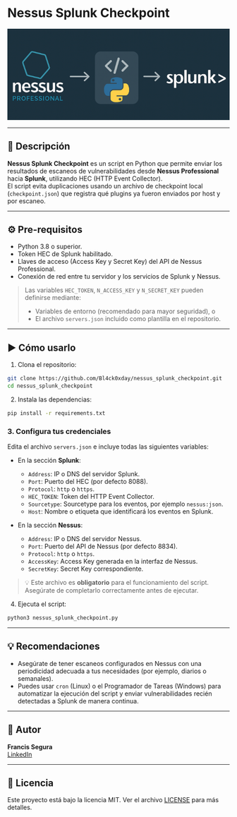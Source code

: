 # Nessus Splunk Checkpoint

![Nessus + Splunk](images/nessussplunk.png)

---

## 📌 Descripción

**Nessus Splunk Checkpoint** es un script en Python que permite enviar los resultados de escaneos de vulnerabilidades desde **Nessus Professional** hacia **Splunk**, utilizando HEC (HTTP Event Collector).  
El script evita duplicaciones usando un archivo de checkpoint local (`checkpoint.json`) que registra qué plugins ya fueron enviados por host y por escaneo.

---

## ⚙️ Pre-requisitos

- Python 3.8 o superior.
- Token HEC de Splunk habilitado.
- Llaves de acceso (Access Key y Secret Key) del API de Nessus Professional.
- Conexión de red entre tu servidor y los servicios de Splunk y Nessus.

> Las variables `HEC_TOKEN`, `N_ACCESS_KEY` y `N_SECRET_KEY` pueden definirse mediante:
> - Variables de entorno (recomendado para mayor seguridad), o  
> - El archivo `servers.json` incluido como plantilla en el repositorio.

---

## ▶️ Cómo usarlo

1. Clona el repositorio:
```bash
git clone https://github.com/Bl4ck0xday/nessus_splunk_checkpoint.git
cd nessus_splunk_checkpoint
```

2. Instala las dependencias:
```bash
pip install -r requirements.txt
```

### 3. Configura tus credenciales

Edita el archivo `servers.json` e incluye todas las siguientes variables:

- En la sección **Splunk**:
  - `Address`: IP o DNS del servidor Splunk.
  - `Port`: Puerto del HEC (por defecto 8088).
  - `Protocol`: `http` o `https`.
  - `HEC_TOKEN`: Token del HTTP Event Collector.
  - `Sourcetype`: Sourcetype para los eventos, por ejemplo `nessus:json`.
  - `Host`: Nombre o etiqueta que identificará los eventos en Splunk.

- En la sección **Nessus**:
  - `Address`: IP o DNS del servidor Nessus.
  - `Port`: Puerto del API de Nessus (por defecto 8834).
  - `Protocol`: `http` o `https`.
  - `AccessKey`: Access Key generada en la interfaz de Nessus.
  - `SecretKey`: Secret Key correspondiente.

> 💡 Este archivo es **obligatorio** para el funcionamiento del script. Asegúrate de completarlo correctamente antes de ejecutar.

4. Ejecuta el script:
```bash
python3 nessus_splunk_checkpoint.py
```

---

## 💡 Recomendaciones

- Asegúrate de tener escaneos configurados en Nessus con una periodicidad adecuada a tus necesidades (por ejemplo, diarios o semanales).
- Puedes usar `cron` (Linux) o el Programador de Tareas (Windows) para automatizar la ejecución del script y enviar vulnerabilidades recién detectadas a Splunk de manera continua.

---

## 👤 Autor

**Francis Segura**  
[LinkedIn](https://www.linkedin.com/in/francis-segura-22a0191a8/)

---

## 📄 Licencia

Este proyecto está bajo la licencia MIT. Ver el archivo [LICENSE](LICENSE) para más detalles.